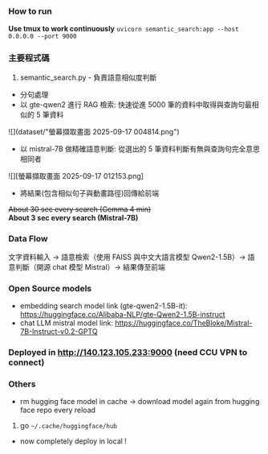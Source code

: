 ### How to run
**Use tmux to work continuously**
`uvicorn semantic_search:app --host 0.0.0.0 --port 9000`

### 主要程式碼
1. semantic_search.py - 負責語意相似度判斷
+ 分句處理
+ 以 gte-qwen2 進行 RAG 檢索: 快速從進 5000 筆的資料中取得與查詢句最相似的 5 筆資料  

![](dataset/"螢幕擷取畫面 2025-09-17 004814.png")  

+ 以 mistral-7B 做精確語意判斷: 從選出的 5 筆資料判斷有無與查詢句完全意思相同者  

![][螢幕擷取畫面 2025-09-17 012153.png]  

+ 將結果(包含相似句子與動畫路徑)回傳給前端   

~~About 30 sec every search (Gemma 4 min)~~  
**About 3 sec every search (Mistral-7B)**

### Data Flow
文字資料輸入 -> 語意檢索（使用 FAISS 與中文大語言模型 Qwen2-1.5B）-> 語意判斷（開源 chat 模型 Mistral）-> 結果傳至前端

### Open Source models
+ embedding search model link (gte-qwen2-1.5B-it): https://huggingface.co/Alibaba-NLP/gte-Qwen2-1.5B-instruct
+ chat LLM mistral model link: https://huggingface.co/TheBloke/Mistral-7B-Instruct-v0.2-GPTQ

### Deployed in http://140.123.105.233:9000 (need CCU VPN to connect)

### Others
+ rm hugging face model in cache -> download model again from hugging face repo every reload
 1. go `~/.cache/huggingface/hub`
 
+ now completely deploy in local !
